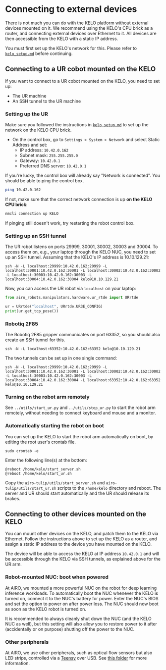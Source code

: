 # Connecting to external devices

There is not much you can do with the KELO platform without external devices mounted on it.
We recommend using the KELO's CPU brick as a router, and connecting external devices over Ethernet to it.
All devices are then accessible from the KELO with a static IP address.

You must first set up the KELO's network for this. Please refer to [`kelo_setup.md`](./kelo_setup.md) before continuing. 

## Connecting to a UR cobot mounted on the KELO

If you want to connect to a UR cobot mounted on the KELO, you need to set up:

- The UR machine
- An SSH tunnel to the UR machine

### Setting up the UR

Make sure you followed the instructions in [`kelo_setup.md`](./kelo_setup.md) to set up the network on the KELO CPU brick.

* On the control box, go to `Settings > System > Network` and select Static Address and set:
    * IP address: `10.42.0.162`
    * Subnet mask: `255.255.255.0`
    * Gateway: `10.42.0.1`
    * Preferred DNS server: `10.42.0.1`

If you're lucky, the control box will already say "Network is connected".
You should be able to ping the control box.

```bash
ping 10.42.0.162
```

If not, make sure that the correct network connection is up **on the KELO CPU brick**:

```bash
nmcli connection up KELO
```

If pinging still doesn't work, try restarting the robot control box.

### Setting up an SSH tunnel

The UR robot listens on ports 29999, 30001, 30002, 30003 and 30004. To access them on, e.g., your laptop through the KELO NUC,
you need to set up an SSH tunnel. Assuming that the KELO's IP address is 10.10.129.21:

```commandline
ssh -N -L localhost:29999:10.42.0.162:29999 -L localhost:30001:10.42.0.162:30001 -L localhost:30002:10.42.0.162:30002 -L localhost:30003:10.42.0.162:30003 -L localhost:30004:10.42.0.162:30004 kelo@10.10.129.21
```

Now, you can access the UR robot via `localhost` on your laptop:

```python
from airo_robots.manipulators.hardware.ur_rtde import URrtde

ur = URrtde("localhost", URrtde.UR3E_CONFIG)
print(ur.get_tcp_pose())
```

### Robotiq 2F85

The Robotiq 2F85 gripper communicates on port 63352, so you should also create an SSH tunnel for this.


```commandline
ssh -N -L localhost:63352:10.42.0.162:63352 kelo@10.10.129.21
```

The two tunnels can be set up in one single command:

```commandline
ssh -N -L localhost:29999:10.42.0.162:29999 -L localhost:30001:10.42.0.162:30001 -L localhost:30002:10.42.0.162:30002 -L localhost:30003:10.42.0.162:30003 -L localhost:30004:10.42.0.162:30004 -L localhost:63352:10.42.0.162:63352 kelo@10.10.129.21
```

### Turning on the robot arm remotely

See `../utils/start_ur.py` and `../utils/stop_ur.py` to start the robot arm remotely, without needing to connect
keyboard and mouse and a monitor.

### Automatically starting the robot on boot

You can set up the KELO to start the robot arm automatically on boot, by editing the root user's crontab file.

```commandline
sudo crontab -e
```

Enter the following line(s) at the bottom:

```
@reboot /home/kelo/start_server.sh
@reboot /home/kelo/start_ur.sh
```

Copy the `airo-tulip/utils/start_server.sh` and `airo-tulip/utils/start_ur.sh` scripts to the `/home/kelo` directory
and reboot. The server and UR should start automatically and the UR should release its brakes.

## Connecting to other devices mounted on the KELO

You can mount other devices on the KELO, and patch them to the KELO via Ethernet. Follow the instructions above to set up the KELO as a router, and assign a static IP address to the device you have mounted on the KELO.

The device will be able to access the KELO at IP address `10.42.0.1` and will be accessible through the KELO via SSH tunnels, as explained above for the UR arm.

### Robot-mounted NUC: boot when powered

At AIRO, we mounted a more powerful NUC on the robot for deep learning inference workloads. To automatically boot the NUC whenever the KELO is turned on, connect it to the NUC's battery for power. Enter the NUC's BIOS and set the option to power on after power loss. The NUC should now boot as soon as the KELO robot is turned on.

It is recommended to always cleanly shut down the NUC (and the KELO NUC as well), but this setting will also allow you to restore power to it after (accidentally or on purpose) shutting off the power to the NUC.

### Other peripherals

At AIRO, we use other peripherals, such as optical flow sensors but also LED strips, controlled via a [Teensy](https://www.pjrc.com/teensy/) over USB. See [this folder](https://github.com/airo-ugent/airo-tulip/tree/peripherals/peripherals) for more information.
